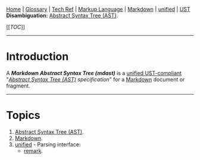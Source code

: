 [Home](/Slalom-LLC/Slalom-Consulting) | [Glossary](/Glossary) | [Tech Ref](/Tech-Ref) | [Markup Language](/Tech-Ref/Software-Development/Markup-Language) | [Markdown](/Tech-Ref/Software-Development/Markup-Language/Markdown) | [unified](/Tech-Ref/Software-Development/JavaScript/Node.js/unified) | [UST](/Tech-Ref/Software-Development/JavaScript/Node.js/unified/UST-\(Universal-Syntax-Tree\))
**Disambiguation:** [Abstract Syntax Tree (AST)](/Tech-Ref/Software-Development/Data-Structures/AST-\(Abstract-Syntax-Tree\)).

[[_TOC_]]

---
# Introduction
A ***Markdown Abstract Syntax Tree (mdast)*** is a [unified UST-compliant](/Tech-Ref/Software-Development/JavaScript/Node.js/unified/UST-\(Universal-Syntax-Tree\)) "_[Abstract Syntax Tree (AST)](/Tech-Ref/Software-Development/Data-Structures/AST-\(Abstract-Syntax-Tree\)) specification_" for a [Markdown](/Tech-Ref/Software-Development/Markup-Language/Markdown) document or fragment.

---
# Topics
1. [Abstract Syntax Tree (AST)](/Tech-Ref/Software-Development/Data-Structures/AST-\(Abstract-Syntax-Tree\)).
1. [Markdown](/Tech-Ref/Software-Development/Markup-Language/Markdown).
1. [unified](/Tech-Ref/Software-Development/JavaScript/Node.js/unified) - Parsing interface:
   - [remark](/Tech-Ref/Software-Development/JavaScript/Node.js/unified/remark).
